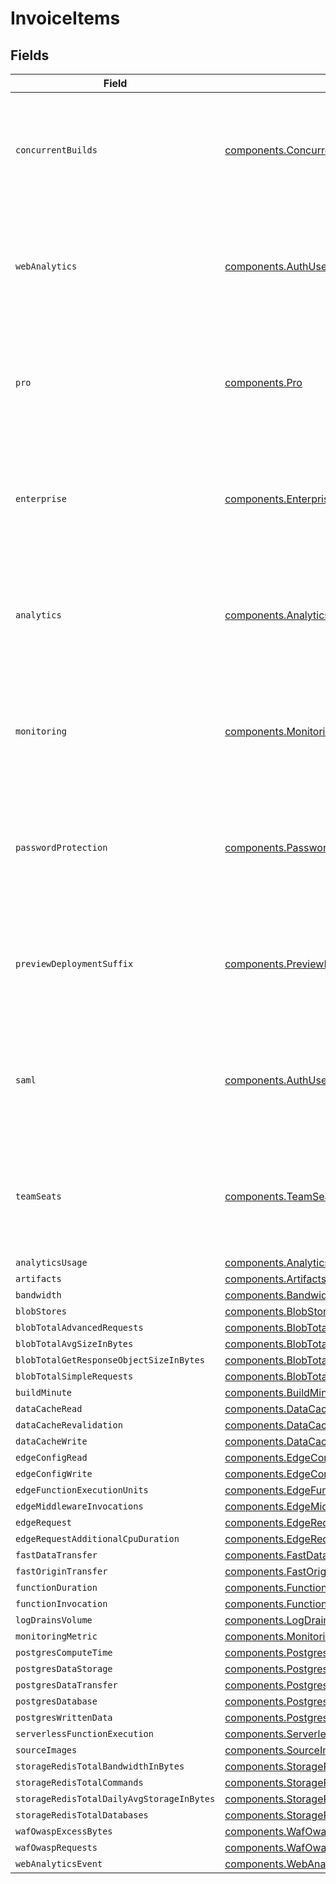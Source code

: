 # InvoiceItems


## Fields

| Field                                                                                                                    | Type                                                                                                                     | Required                                                                                                                 | Description                                                                                                              |
| ------------------------------------------------------------------------------------------------------------------------ | ------------------------------------------------------------------------------------------------------------------------ | ------------------------------------------------------------------------------------------------------------------------ | ------------------------------------------------------------------------------------------------------------------------ |
| `concurrentBuilds`                                                                                                       | [components.ConcurrentBuilds](../../models/components/concurrentbuilds.md)                                               | :heavy_minus_sign:                                                                                                       | Will be used to create an invoice item. The price must be in cents: 2000 for $20.                                        |
| `webAnalytics`                                                                                                           | [components.AuthUserWebAnalytics](../../models/components/authuserwebanalytics.md)                                       | :heavy_minus_sign:                                                                                                       | Will be used to create an invoice item. The price must be in cents: 2000 for $20.                                        |
| `pro`                                                                                                                    | [components.Pro](../../models/components/pro.md)                                                                         | :heavy_minus_sign:                                                                                                       | Will be used to create an invoice item. The price must be in cents: 2000 for $20.                                        |
| `enterprise`                                                                                                             | [components.Enterprise](../../models/components/enterprise.md)                                                           | :heavy_minus_sign:                                                                                                       | Will be used to create an invoice item. The price must be in cents: 2000 for $20.                                        |
| `analytics`                                                                                                              | [components.Analytics](../../models/components/analytics.md)                                                             | :heavy_minus_sign:                                                                                                       | Will be used to create an invoice item. The price must be in cents: 2000 for $20.                                        |
| `monitoring`                                                                                                             | [components.Monitoring](../../models/components/monitoring.md)                                                           | :heavy_minus_sign:                                                                                                       | Will be used to create an invoice item. The price must be in cents: 2000 for $20.                                        |
| `passwordProtection`                                                                                                     | [components.PasswordProtection](../../models/components/passwordprotection.md)                                           | :heavy_minus_sign:                                                                                                       | Will be used to create an invoice item. The price must be in cents: 2000 for $20.                                        |
| `previewDeploymentSuffix`                                                                                                | [components.PreviewDeploymentSuffix](../../models/components/previewdeploymentsuffix.md)                                 | :heavy_minus_sign:                                                                                                       | Will be used to create an invoice item. The price must be in cents: 2000 for $20.                                        |
| `saml`                                                                                                                   | [components.AuthUserSaml](../../models/components/authusersaml.md)                                                       | :heavy_minus_sign:                                                                                                       | Will be used to create an invoice item. The price must be in cents: 2000 for $20.                                        |
| `teamSeats`                                                                                                              | [components.TeamSeats](../../models/components/teamseats.md)                                                             | :heavy_minus_sign:                                                                                                       | Will be used to create an invoice item. The price must be in cents: 2000 for $20.                                        |
| `analyticsUsage`                                                                                                         | [components.AnalyticsUsage](../../models/components/analyticsusage.md)                                                   | :heavy_minus_sign:                                                                                                       | N/A                                                                                                                      |
| `artifacts`                                                                                                              | [components.Artifacts](../../models/components/artifacts.md)                                                             | :heavy_minus_sign:                                                                                                       | N/A                                                                                                                      |
| `bandwidth`                                                                                                              | [components.Bandwidth](../../models/components/bandwidth.md)                                                             | :heavy_minus_sign:                                                                                                       | N/A                                                                                                                      |
| `blobStores`                                                                                                             | [components.BlobStores](../../models/components/blobstores.md)                                                           | :heavy_minus_sign:                                                                                                       | N/A                                                                                                                      |
| `blobTotalAdvancedRequests`                                                                                              | [components.BlobTotalAdvancedRequests](../../models/components/blobtotaladvancedrequests.md)                             | :heavy_minus_sign:                                                                                                       | N/A                                                                                                                      |
| `blobTotalAvgSizeInBytes`                                                                                                | [components.BlobTotalAvgSizeInBytes](../../models/components/blobtotalavgsizeinbytes.md)                                 | :heavy_minus_sign:                                                                                                       | N/A                                                                                                                      |
| `blobTotalGetResponseObjectSizeInBytes`                                                                                  | [components.BlobTotalGetResponseObjectSizeInBytes](../../models/components/blobtotalgetresponseobjectsizeinbytes.md)     | :heavy_minus_sign:                                                                                                       | N/A                                                                                                                      |
| `blobTotalSimpleRequests`                                                                                                | [components.BlobTotalSimpleRequests](../../models/components/blobtotalsimplerequests.md)                                 | :heavy_minus_sign:                                                                                                       | N/A                                                                                                                      |
| `buildMinute`                                                                                                            | [components.BuildMinute](../../models/components/buildminute.md)                                                         | :heavy_minus_sign:                                                                                                       | N/A                                                                                                                      |
| `dataCacheRead`                                                                                                          | [components.DataCacheRead](../../models/components/datacacheread.md)                                                     | :heavy_minus_sign:                                                                                                       | N/A                                                                                                                      |
| `dataCacheRevalidation`                                                                                                  | [components.DataCacheRevalidation](../../models/components/datacacherevalidation.md)                                     | :heavy_minus_sign:                                                                                                       | N/A                                                                                                                      |
| `dataCacheWrite`                                                                                                         | [components.DataCacheWrite](../../models/components/datacachewrite.md)                                                   | :heavy_minus_sign:                                                                                                       | N/A                                                                                                                      |
| `edgeConfigRead`                                                                                                         | [components.EdgeConfigRead](../../models/components/edgeconfigread.md)                                                   | :heavy_minus_sign:                                                                                                       | N/A                                                                                                                      |
| `edgeConfigWrite`                                                                                                        | [components.EdgeConfigWrite](../../models/components/edgeconfigwrite.md)                                                 | :heavy_minus_sign:                                                                                                       | N/A                                                                                                                      |
| `edgeFunctionExecutionUnits`                                                                                             | [components.EdgeFunctionExecutionUnits](../../models/components/edgefunctionexecutionunits.md)                           | :heavy_minus_sign:                                                                                                       | N/A                                                                                                                      |
| `edgeMiddlewareInvocations`                                                                                              | [components.EdgeMiddlewareInvocations](../../models/components/edgemiddlewareinvocations.md)                             | :heavy_minus_sign:                                                                                                       | N/A                                                                                                                      |
| `edgeRequest`                                                                                                            | [components.EdgeRequest](../../models/components/edgerequest.md)                                                         | :heavy_minus_sign:                                                                                                       | N/A                                                                                                                      |
| `edgeRequestAdditionalCpuDuration`                                                                                       | [components.EdgeRequestAdditionalCpuDuration](../../models/components/edgerequestadditionalcpuduration.md)               | :heavy_minus_sign:                                                                                                       | N/A                                                                                                                      |
| `fastDataTransfer`                                                                                                       | [components.FastDataTransfer](../../models/components/fastdatatransfer.md)                                               | :heavy_minus_sign:                                                                                                       | N/A                                                                                                                      |
| `fastOriginTransfer`                                                                                                     | [components.FastOriginTransfer](../../models/components/fastorigintransfer.md)                                           | :heavy_minus_sign:                                                                                                       | N/A                                                                                                                      |
| `functionDuration`                                                                                                       | [components.FunctionDuration](../../models/components/functionduration.md)                                               | :heavy_minus_sign:                                                                                                       | N/A                                                                                                                      |
| `functionInvocation`                                                                                                     | [components.FunctionInvocation](../../models/components/functioninvocation.md)                                           | :heavy_minus_sign:                                                                                                       | N/A                                                                                                                      |
| `logDrainsVolume`                                                                                                        | [components.LogDrainsVolume](../../models/components/logdrainsvolume.md)                                                 | :heavy_minus_sign:                                                                                                       | N/A                                                                                                                      |
| `monitoringMetric`                                                                                                       | [components.MonitoringMetric](../../models/components/monitoringmetric.md)                                               | :heavy_minus_sign:                                                                                                       | N/A                                                                                                                      |
| `postgresComputeTime`                                                                                                    | [components.PostgresComputeTime](../../models/components/postgrescomputetime.md)                                         | :heavy_minus_sign:                                                                                                       | N/A                                                                                                                      |
| `postgresDataStorage`                                                                                                    | [components.PostgresDataStorage](../../models/components/postgresdatastorage.md)                                         | :heavy_minus_sign:                                                                                                       | N/A                                                                                                                      |
| `postgresDataTransfer`                                                                                                   | [components.PostgresDataTransfer](../../models/components/postgresdatatransfer.md)                                       | :heavy_minus_sign:                                                                                                       | N/A                                                                                                                      |
| `postgresDatabase`                                                                                                       | [components.PostgresDatabase](../../models/components/postgresdatabase.md)                                               | :heavy_minus_sign:                                                                                                       | N/A                                                                                                                      |
| `postgresWrittenData`                                                                                                    | [components.PostgresWrittenData](../../models/components/postgreswrittendata.md)                                         | :heavy_minus_sign:                                                                                                       | N/A                                                                                                                      |
| `serverlessFunctionExecution`                                                                                            | [components.ServerlessFunctionExecution](../../models/components/serverlessfunctionexecution.md)                         | :heavy_minus_sign:                                                                                                       | N/A                                                                                                                      |
| `sourceImages`                                                                                                           | [components.SourceImages](../../models/components/sourceimages.md)                                                       | :heavy_minus_sign:                                                                                                       | N/A                                                                                                                      |
| `storageRedisTotalBandwidthInBytes`                                                                                      | [components.StorageRedisTotalBandwidthInBytes](../../models/components/storageredistotalbandwidthinbytes.md)             | :heavy_minus_sign:                                                                                                       | N/A                                                                                                                      |
| `storageRedisTotalCommands`                                                                                              | [components.StorageRedisTotalCommands](../../models/components/storageredistotalcommands.md)                             | :heavy_minus_sign:                                                                                                       | N/A                                                                                                                      |
| `storageRedisTotalDailyAvgStorageInBytes`                                                                                | [components.StorageRedisTotalDailyAvgStorageInBytes](../../models/components/storageredistotaldailyavgstorageinbytes.md) | :heavy_minus_sign:                                                                                                       | N/A                                                                                                                      |
| `storageRedisTotalDatabases`                                                                                             | [components.StorageRedisTotalDatabases](../../models/components/storageredistotaldatabases.md)                           | :heavy_minus_sign:                                                                                                       | N/A                                                                                                                      |
| `wafOwaspExcessBytes`                                                                                                    | [components.WafOwaspExcessBytes](../../models/components/wafowaspexcessbytes.md)                                         | :heavy_minus_sign:                                                                                                       | N/A                                                                                                                      |
| `wafOwaspRequests`                                                                                                       | [components.WafOwaspRequests](../../models/components/wafowasprequests.md)                                               | :heavy_minus_sign:                                                                                                       | N/A                                                                                                                      |
| `webAnalyticsEvent`                                                                                                      | [components.WebAnalyticsEvent](../../models/components/webanalyticsevent.md)                                             | :heavy_minus_sign:                                                                                                       | N/A                                                                                                                      |